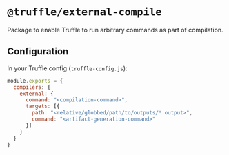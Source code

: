 # `@truffle/external-compile`

Package to enable Truffle to run arbitrary commands as part of compilation.

## Configuration

In your Truffle config (`truffle-config.js`):

```javascript
module.exports = {
  compilers: {
    external: {
      command: "<compilation-command>",
      targets: [{
        path: "<relative/globbed/path/to/outputs/*.output>",
        command: "<artifact-generation-command>"
      }]
    }
  }
}
```
